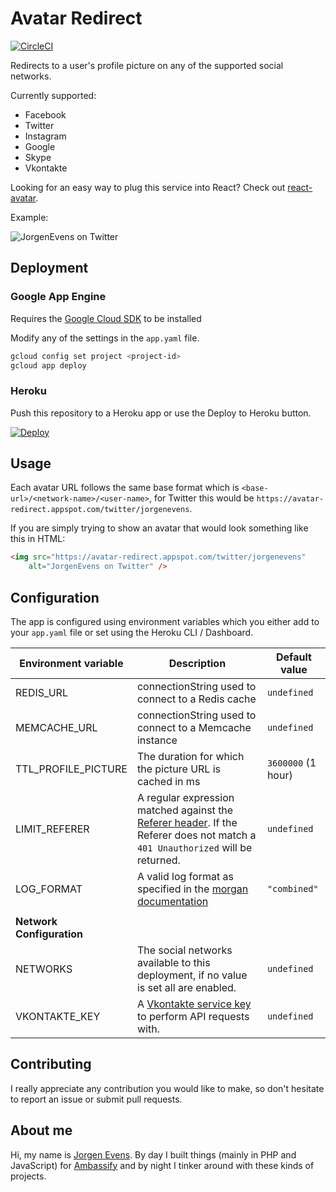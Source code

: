 # Avatar Redirect

[![CircleCI](https://circleci.com/gh/JorgenEvens/avatar-redirect.svg?style=svg)](https://circleci.com/gh/JorgenEvens/avatar-redirect)

Redirects to a user's profile picture on any of the supported social networks.

Currently supported:

- Facebook
- Twitter
- Instagram
- Google
- Skype
- Vkontakte

Looking for an easy way to plug this service into React? Check out [react-avatar](https://github.com/Sitebase/react-avatar).

Example:

![JorgenEvens on Twitter](https://avatar-redirect.appspot.com/twitter/JorgenEvens?size=bigger)

## Deployment

### Google App Engine

Requires the [Google Cloud SDK](https://cloud.google.com/sdk/) to be installed

Modify any of the settings in the `app.yaml` file.

```sh
gcloud config set project <project-id>
gcloud app deploy
```

### Heroku

Push this repository to a Heroku app or use the Deploy to Heroku button.

[![Deploy](https://www.herokucdn.com/deploy/button.svg)](https://heroku.com/deploy)

## Usage

Each avatar URL follows the same base format which is `<base-url>/<network-name>/<user-name>`, for Twitter this would be `https://avatar-redirect.appspot.com/twitter/jorgenevens`.

If you are simply trying to show an avatar that would look something like this in HTML:

```html
<img src="https://avatar-redirect.appspot.com/twitter/jorgenevens"
    alt="JorgenEvens on Twitter" />
```

## Configuration

The app is configured using environment variables which you either add to your `app.yaml` file or set using the Heroku CLI / Dashboard.

| Environment variable | Description | Default value |
| --- | --- | --- |
| REDIS\_URL | connectionString used to connect to a Redis cache | `undefined` |
| MEMCACHE\_URL | connectionString used to connect to a Memcache instance | `undefined` |
| TTL\_PROFILE\_PICTURE | The duration for which the picture URL is cached in ms | `3600000` (1 hour) |
| LIMIT\_REFERER | A regular expression matched against the [Referer header](https://developer.mozilla.org/en-US/docs/Web/HTTP/Headers/Referer). If the Referer does not match a `401 Unauthorized` will be returned. | `undefined` |
| LOG\_FORMAT | A valid log format as specified in the [morgan documentation](https://github.com/expressjs/morgan#predefined-formats) | `"combined"` |
|  |  |  |
| **Network Configuration** |  |  |
| NETWORKS | The social networks available to this deployment, if no value is set all are enabled. | `undefined` |
| VKONTAKTE\_KEY | A [Vkontakte service key](https://vk.com/dev/access_token?f=3.%20Service%20Token) to perform API requests with. | `undefined` |

## Contributing

I really appreciate any contribution you would like to make, so don't hesitate to report an issue or submit pull requests.

## About me

Hi, my name is [Jorgen Evens](https://jorgen.evens.eu). By day I built things (mainly in PHP and JavaScript) for [Ambassify](https://ambassify.com) and by night I tinker around with these kinds of projects.
